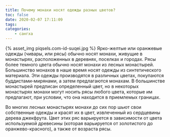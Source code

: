 ```yaml
---
title: Почему монахи носят одежды разных цветов?
toc: false
date: 2020-02-07 17:11:09
tags:
categories:
    - сангха
---
```

{% asset_img piqsels.com-id-suqei.jpg %}
Ярко-желтые или оранжевые одежды (чивары, или рясы) обычно носят монахи, живущие в монастырях, расположенных в деревнях, поселках и городах. Рясы более темного цвета обычно носят монахи из лесных монастырей.
Большинство монахов в наше время носят одежды из синтетического материала. Эти одежды производятся в различных цветах, покупаются буддистами-мирянами, а затем предлагаются монахам. В большинстве монастырей предписан определенный цвет, но в некоторых монастырях монахи могут носить рясы любого цвета, которые им предлагают, при условии, что она находится в приемлемых границах.

Во многих лесных монастырях монахи до сих пор шьют свои собственные одежды и красят их в цвет, извлеченный из сердцевины дерева джекфрута. Цвет этих ряс варьируется в зависимости от цвета используемой древесины (которая варьируется от золотистого до оранжево-красного), а также от возраста рясы.
